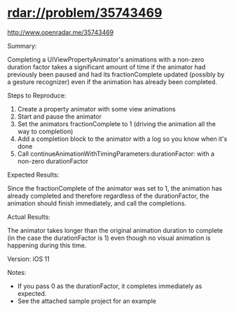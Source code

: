 # <rdar://problem/35743469>

http://www.openradar.me/35743469

Summary:

Completing a UIViewPropertyAnimator's animations with a non-zero
duration factor takes a significant amount of time if the animator had
previously been paused and had its fractionComplete updated (possibly by
a gesture recognizer) even if the animation has already been completed.

Steps to Reproduce:

1. Create a property animator with some view animations
2. Start and pause the animator
3. Set the animators fractionComplete to 1 (driving the animation all
   the way to completion)
4. Add a completion block to the animator with a log so you know when
   it's done
5. Call continueAnimationWithTimingParameters:durationFactor: with a
   non-zero durationFactor

Expected Results:

Since the fractionComplete of the animator was set to 1, the animation
has already completed and therefore regardless of the durationFactor,
the animation should finish immediately, and call the completions.

Actual Results:

The animator takes longer than the original animation duration to
complete (in the case the durationFactor is 1) even though no visual
animation is happening during this time.

Version:
iOS 11

Notes:

- If you pass 0 as the durationFactor, it completes immediately as
  expected.
- See the attached sample project for an example
